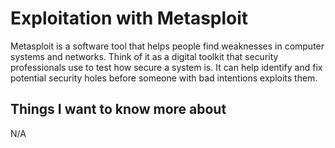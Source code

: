# Exploitation with Metasploit

Metasploit is a software tool that helps people find weaknesses in computer systems and networks. Think of it as a digital toolkit that security professionals use to test how secure a system is. It can help identify and fix potential security holes before someone with bad intentions exploits them.

## Things I want to know more about

N/A

